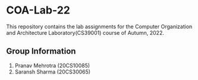 # COA-Lab-22
This repository contains the lab assignments for the Computer Organization and Architecture Laboratory(CS39001) course of Autumn, 2022.  
## Group Information  
1. Pranav Mehrotra (20CS10085)  
2. Saransh Sharma (20CS30065)  
